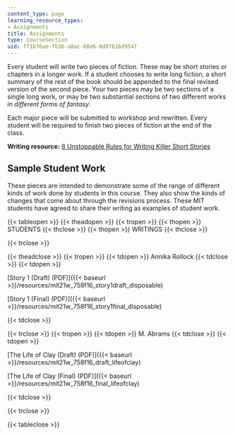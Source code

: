 ```yaml
---
content_type: page
learning_resource_types:
- Assignments
title: Assignments
type: CourseSection
uid: ff1bf6ae-fb36-a8ac-68e6-8d87816d9547
---
```


Every student will write two pieces of fiction. These may be short stories or chapters in a longer work. If a student chooses to write long fiction, a short summary of the rest of the book should be appended to the final revised version of the second piece. Your two pieces may be two sections of a single long work, or may be two substantial sections of two different works _in different forms of fantasy_.

Each major piece will be submitted to workshop and rewritten. Every student will be required to finish two pieces of fiction at the end of the class.

**Writing resource:** [8 Unstoppable Rules for Writing Killer Short Stories](http://io9.gizmodo.com/366707/8-unstoppable-rules-for-writing-killer-short-stories)

Sample Student Work
-------------------

These pieces are intended to demonstrate some of the range of different kinds of work done by students in this course. They also show the kinds of changes that come about through the revisions process. These MIT students have agreed to share their writing as examples of student work.

{{< tableopen >}}
{{< theadopen >}}
{{< tropen >}}
{{< thopen >}}
STUDENTS
{{< thclose >}}
{{< thopen >}}
WRITINGS
{{< thclose >}}

{{< trclose >}}

{{< theadclose >}}
{{< tropen >}}
{{< tdopen >}}
Annika Rollock
{{< tdclose >}}
{{< tdopen >}}


[Story 1 (Draft) (PDF)]({{< baseurl >}}/resources/mit21w_758f16_story1draft_disposable)

[Story 1 (Final) (PDF)]({{< baseurl >}}/resources/mit21w_758f16_story1final_disposable)


{{< tdclose >}}

{{< trclose >}}
{{< tropen >}}
{{< tdopen >}}
M. Abrams
{{< tdclose >}}
{{< tdopen >}}


[The Life of Clay (Draft) (PDF)]({{< baseurl >}}/resources/mit21w_758f16_draft_lifeofclay)

[The Life of Clay (Final) (PDF)]({{< baseurl >}}/resources/mit21w_758f16_final_lifeofclay)


{{< tdclose >}}

{{< trclose >}}

{{< tableclose >}}